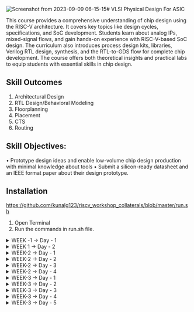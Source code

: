 ![Screenshot from 2023-09-09 06-15-15](https://github.com/Abhi9108865162/pes_asic_class/assets/141741065/b2ab3c99-639e-4a5b-88b3-027dfaf8ed87)# VLSI Physical Design For ASIC
<br>

This course provides a comprehensive understanding of chip design using the RISC-V architecture. It covers key topics like design cycles, specifications, and SoC development. Students learn about analog IPs, mixed-signal flows, and gain hands-on experience with RISC-V-based SoC design. The curriculum also introduces process design kits, libraries, Verilog RTL design, synthesis, and the RTL-to-GDS flow for complete chip development. The course offers both theoretical insights and practical labs to equip students with essential skills in chip design.

## Skill Outcomes
1. Architectural Design
2. RTL Design/Behavioral Modeling
3. Floorplanning
4. Placement
5. CTS
6. Routing

## Skill Objectives:
• Prototype design ideas and enable low-volume chip design production with minimal
knowledge about tools
• Submit a silicon-ready datasheet and an IEEE format paper about their design
prototype.

## Installation
https://github.com/kunalg123/riscv_workshop_collaterals/blob/master/run.sh
1. Open Terminal<br>
2. Run the commands in run.sh file.


<details>
<summary>  WEEK -1 -> Day - 1</summary><br>



**C Program**

We wrote a C program for calculating the sum from 1 to n

![Screenshot from 2023-08-21 10-25-30](https://github.com/Abhi9108865162/pes_asic_class/assets/141741065/0e706e45-29c5-4cfe-993b-8756421920e8)

![Screenshot from 2023-08-21 15-59-00](https://github.com/Abhi9108865162/pes_asic_class/assets/141741065/b252c5fd-5e17-4064-ab6f-34c576c8f6e1)


**RISCV GCC Compiler and Dissemble**


> Using the riscv gcc compiler, we compiled the C program.

> riscv64-unknown-elf-gcc -O1 -mabi=lp64 -march=rv64i -o sum11.o sum11.c

> Using ls -ltr sum1ton.c, we can check that the object file is created.

> To get the dissembled ALP code for the C program,

> riscv64-unknown-elf-objdump -d sum11.o | less .

> In order to view the main section, type /main


When we use -Ofast optimisation, we can see that the number of instructions have been reduced to 12


![Screenshot from 2023-08-21 21-36-52](https://github.com/Abhi9108865162/pes_asic_class/assets/141741065/f6a42c13-58a3-4533-b9d1-467973a4d250)

**Integer Number Representation**

**Unsigned Numbers**


    Unsigned numbers, also known as non-negative numbers, are numerical values that represent magnitudes without indicating direction or sign.
    Range: [0, (2^n)-1 ]


**Signed Numbers**


    Signed numbers are numerical values that can represent both positive and negative magnitudes, along with zero.
    Range : Positive : [0 , 2^(n-1)-1] Negative : [-1 to 2^(n-1)]


**Labwork**


We wrote a C program that shows the maximum and minimum values of 64bit unsigned numbers.




![Screenshot from 2023-08-21 17-49-00](https://github.com/Abhi9108865162/pes_asic_class/assets/141741065/2576945e-1897-4854-a6d5-199acac2d2e2)

![Screenshot from 2023-08-21 19-36-01](https://github.com/Abhi9108865162/pes_asic_class/assets/141741065/b1897d87-972a-44b7-95c7-8ff267c7332f)

![Screenshot from 2023-08-21 20-09-12](https://github.com/Abhi9108865162/pes_asic_class/assets/141741065/7a5d688c-aba8-452e-a104-b1aa31772d59)

![Screenshot from 2023-08-21 20-08-20](https://github.com/Abhi9108865162/pes_asic_class/assets/141741065/222d6c34-5cdb-447f-879c-07134e0c8acb)

![Screenshot from 2023-08-21 20-41-29](https://github.com/Abhi9108865162/pes_asic_class/assets/141741065/0bf3d27a-dc8c-4aba-bc3f-443648e63a5b)

![Screenshot from 2023-08-21 21-52-01](https://github.com/Abhi9108865162/pes_asic_class/assets/141741065/38ac1e72-dd0e-41ee-bda8-c9719081d8df)

</details>


<details>
    

<summary> WEEK 1 -> Day - 2</summary>

# Using ABI (Application Binary Interface) function calls in lab work typically involves working with low-level programming languages like Assembly or understanding how different programming languages interact at the binary level. Here's a general outline of what lab work involving ABI function calls might entail:

## Lab Objective: To understand and demonstrate the usage of ABI function calls in programming.

Steps:

    Select a Programming Language: Choose a programming language in which you'll demonstrate ABI function calls. Common choices include Assembly, C, or C++.

    Write Simple Functions: Create a few simple functions in the chosen language. These functions will serve as examples for demonstrating ABI function calls. Make sure to include functions with parameters and return values.

    1. Compile Code: Compile the code into object files or binaries, depending on the chosen language.

    2. View Binary Code: Use tools like objdump or disassemblers to view the binary code of the compiled program. This will help you understand how the function calls are translated into machine instructions.

    3. Create a Calling Program: Write a calling program that calls the functions you defined earlier. This calling program will demonstrate how function calls are made according to the ABI.

    4. Parameter Passing: Experiment with different parameter passing methods based on the ABI. For example, observe how arguments are passed using registers or the stack.

    5. Return Values: Explore how return values are handled. Understand which registers or memory locations are used to store the return values.

    6. Calling Conventions: Study the specific calling conventions for your chosen language and platform. Different ABIs have different rules for parameter passing, register usage, and stack management.

    7. Debugging and Analysis: Use debugging tools to step through the calling program and observe the behavior of function calls. This will help you understand how the ABI dictates the interaction between the caller and the callee.

    8. Documentation: Document your observations and findings regarding how ABI function calls work in the chosen programming language. Include explanations of parameter passing, return values, and any specific conventions you've explored.

    9. Presentation: If required, present your lab work to the class, highlighting the importance of ABI in enabling interoperability between different software components.

### By working through these steps, you'll gain a deeper understanding of how ABI function calls facilitate communication between different parts of a program, even when they are written in different programming languages or compiled separately. This lab work is valuable for students studying computer science, computer engineering, or any field involving low-level programming and system interactions.


![Screenshot from 2023-08-21 23-17-29](https://github.com/Abhi9108865162/pes_asic_class/assets/141741065/31109d79-59d1-49f7-99f9-195dff6f9ac5)


![Screenshot from 2023-08-21 23-18-16](https://github.com/Abhi9108865162/pes_asic_class/assets/141741065/6bdfa28b-a795-47c3-9b7f-2074bc6352ac)

  

![Screenshot from 2023-08-21 23-51-47](https://github.com/Abhi9108865162/pes_asic_class/assets/141741065/440ffc79-a475-4788-9ddf-44c5717aa617)

![Screenshot from 2023-08-21 23-37-36](https://github.com/Abhi9108865162/pes_asic_class/assets/141741065/22b7e404-7a85-42d0-8070-895e49741350)

![Screenshot from 2023-08-21 23-46-49](https://github.com/Abhi9108865162/pes_asic_class/assets/141741065/ad818a35-a8d5-4203-8a25-fc61e516a371)

![Screenshot from 2023-08-21 23-48-18](https://github.com/Abhi9108865162/pes_asic_class/assets/141741065/a66470a2-bedd-4a35-a724-75f931256f88)


![Screenshot from 2023-08-21 23-49-56](https://github.com/Abhi9108865162/pes_asic_class/assets/141741065/a6b19848-7257-4978-9a42-d04aacb31a0c)

![Screenshot from 2023-08-21 23-50-06](https://github.com/Abhi9108865162/pes_asic_class/assets/141741065/9f75cbc5-453f-490d-8fc3-6240be0bf2ac)

</details>





<details>
  <summary>
       WEEK-2 -> Day - 1
  </summary>



# Introduction to Yosys and Logic Synthesis

### Yosys is an open-source tool that performs logic synthesis, a crucial step in digital circuit design. It transforms high-level hardware descriptions (in languages like Verilog) into optimized gate-level representations. This conversion involves hierarchy handling, parsing, optimization, technology mapping, and logic restructuring. Yosys aids in creating efficient designs for implementation on FPGAs and ASICs. It also offers formal verification to ensure correctness. Overall, Yosys simplifies the process of turning abstract hardware concepts into practical circuit implementations.
<br>

![Screenshot from 2023-08-26 10-07-16](https://github.com/Abhi9108865162/pes_asic_class/assets/141741065/910449b9-2b4c-4520-98c4-d4f34562c0ac)

![Screenshot from 2023-08-26 10-07-28](https://github.com/Abhi9108865162/pes_asic_class/assets/141741065/f892ed77-b4b1-4194-b0c3-79478a0c655b)
## Synthesis
### Synthesis is the process of transforming a high-level hardware description (often written in a hardware description language like Verilog or VHDL) into a lower-level representation consisting of gates, flip-flops, and other logic elements. This process optimizes the design for factors such as performance, area, and power, making it suitable for implementation on hardware platforms like FPGAs or ASICs
* In the context of digital design and hardware description languages (HDLs) like Verilog, the ".v" extension is used to indicate that a file contains Verilog source code. Verilog is a popular HDL used for describing the behavior and structure of digital circuits. The ".v" extension is a common convention to help identify Verilog files.

* In Yosys, the read_verilog command is used to read and parse Verilog files. Verilog is a hardware description language (HDL) commonly used for describing digital circuits and systems. The read_verilog command allows you to import Verilog source files into Yosys for further processing, such as synthesis, analysis, optimization, and verification.

* In Yosys, the read_liberty command is used to import and read Liberty format files. Liberty files provide information about the timing, power, and characteristics of standard cells in a digital library. Yosys uses this data during logic synthesis to optimize designs based on the properties of the cells in the target library, ensuring better timing, power, and efficiency in the synthesized circuits.

 * In Yosys, the write_verilog command is used to generate and export a Verilog representation of the synthesized design or internal data structures. This command outputs the synthesized design, including any optimizations or transformations, into a Verilog file that can be further analyzed, simulated, or used in downstream stages of the digital design flow.


![Screenshot from 2023-08-26 10-07-53](https://github.com/Abhi9108865162/pes_asic_class/assets/141741065/28be91b1-0194-455e-a575-73df676277fa)

* A netlist is a digital circuit's blueprint represented as interconnected components and their connections. It describes how basic elements like logic gates and flip-flops are wired together to create a functioning circuit. Netlists are used to guide physical design and implementation processes, bridging the gap between high-level design and actual hardware layout.

* A test bench is a set of simulation or verification code used to test and validate the functionality of a digital circuit or system. It provides input signals to the design under test, monitors its outputs, and checks if the behavior matches expected results. Test benches are crucial for verifying that a design works correctly before it's implemented in hardware.

* iverilog is an open-source simulator and compiler for the Verilog hardware description language (HDL). It allows you to compile and simulate Verilog code, enabling you to test and verify the behavior of digital circuits through simulation. iverilog is widely used by digital designers and engineers to validate their designs before actual hardware implementation.

* A VCD (Value Change Dump) file is a standard format used to store and represent simulation data from digital design and verification tools. It captures changes in signal values over time during a simulation run. VCD files are commonly used to visualize and analyze the behavior of digital circuits, making them essential for debugging and verifying the correctness of designs through waveform viewers and analysis tools.

* GTKWave is an open-source waveform viewer that allows you to visualize and analyze simulation results stored in formats like VCD (Value Change Dump) files. It provides a graphical representation of signal waveforms over time, helping engineers and designers analyze the behavior of digital circuits during simulation. GTKWave is widely used in the field of digital design and verification for debugging and understanding the operation of digital systems.

![Screenshot from 2023-08-27 21-49-59](https://github.com/Abhi9108865162/pes_asic_class/assets/141741065/97c35d54-e1fc-41b1-9f2d-9aa7188388b7)

![Screenshot from 2023-08-27 21-51-10](https://github.com/Abhi9108865162/pes_asic_class/assets/141741065/7044dc3c-0257-4bd8-bf21-474eec09491b)

![Screenshot from 2023-08-27 21-51-37](https://github.com/Abhi9108865162/pes_asic_class/assets/141741065/d9318470-5c15-4407-8aa8-99490d79ad50)

![Screenshot from 2023-08-27 21-51-58](https://github.com/Abhi9108865162/pes_asic_class/assets/141741065/8162c3f3-6547-457d-a23a-514b1fdd73bc)


![Screenshot from 2023-08-27 21-55-43](https://github.com/Abhi9108865162/pes_asic_class/assets/141741065/8155fe82-dfd3-47a8-93d8-c27f8f24e02c)

![Screenshot from 2023-08-26 22-13-46](https://github.com/Abhi9108865162/pes_asic_class/assets/141741065/af9b00aa-5fb0-4f62-8a2b-f35363b9634d)

![Screenshot from 2023-08-27 19-51-50](https://github.com/Abhi9108865162/pes_asic_class/assets/141741065/7fccb57b-09c6-49b5-ab0b-48d6762b35fa)

![Screenshot from 2023-08-27 21-55-18](https://github.com/Abhi9108865162/pes_asic_class/assets/141741065/eb39c73d-ff5d-4050-919c-513645e0d2b8)

![Screenshot from 2023-08-27 21-07-40](https://github.com/Abhi9108865162/pes_asic_class/assets/141741065/df509fb6-f4be-44e7-b002-436fe033094b)

</details>







<details>
    
<summary> WEEK-2 -> Day - 2 </summary>

# Introduction to dot lib


![Screenshot from 2023-08-28 10-20-38](https://github.com/Abhi9108865162/pes_asic_class/assets/141741065/76ff4fbc-1645-4772-a7aa-d4080cd8b2a9)

![Screenshot from 2023-08-28 14-15-55](https://github.com/Abhi9108865162/pes_asic_class/assets/141741065/87767a9e-3acf-4707-9d4f-24aac76ebb2b)

![Screenshot from 2023-08-28 14-54-01](https://github.com/Abhi9108865162/pes_asic_class/assets/141741065/04958aee-c402-4caf-86d7-778cee3e063a)


![Screenshot from 2023-08-28 14-58-44](https://github.com/Abhi9108865162/pes_asic_class/assets/141741065/daa6776a-d34d-4afb-93a4-f35dac3a892c)

![Screenshot from 2023-08-28 15-22-12](https://github.com/Abhi9108865162/pes_asic_class/assets/141741065/5d583965-2f7e-4526-bd6c-b27536efda05)

# Hierarachical vs Flat Synthesis

![Screenshot from 2023-08-28 16-13-52](https://github.com/Abhi9108865162/pes_asic_class/assets/141741065/a8373588-7b71-4a83-a70b-d486a2349560)

![Screenshot from 2023-08-28 16-18-07](https://github.com/Abhi9108865162/pes_asic_class/assets/141741065/4fd6d5f3-d281-497a-a792-0b9afe2fe88c)

![Screenshot from 2023-08-28 17-25-32](https://github.com/Abhi9108865162/pes_asic_class/assets/141741065/a52423e4-9e8a-4e7c-81aa-15c63d93cf0c)

![Screenshot from 2023-08-28 17-25-42](https://github.com/Abhi9108865162/pes_asic_class/assets/141741065/2606ea61-450e-40be-8cee-de1641c525e3)

![Screenshot from 2023-08-29 05-45-42](https://github.com/Abhi9108865162/pes_asic_class/assets/141741065/110e7082-0c7b-4e6a-8dd6-eab652c2e79d)

![Screenshot from 2023-08-29 05-57-16](https://github.com/Abhi9108865162/pes_asic_class/assets/141741065/8cd09d23-ca2f-4a70-b87f-c44b9d8f9884)

![Screenshot from 2023-08-29 05-57-26](https://github.com/Abhi9108865162/pes_asic_class/assets/141741065/1083c270-20d2-4532-9af4-97c163de0822)




![Screenshot from 2023-08-29 05-58-13](https://github.com/Abhi9108865162/pes_asic_class/assets/141741065/413a2dc7-9e70-4b1a-9f67-75e6a0e37d84)


![Screenshot from 2023-08-29 06-05-20](https://github.com/Abhi9108865162/pes_asic_class/assets/141741065/1c05f4d9-0a54-4fdf-a03c-50eed7f7fe3d)

![Screenshot from 2023-08-29 06-06-29](https://github.com/Abhi9108865162/pes_asic_class/assets/141741065/29163ae5-02d6-4f38-9a13-85574d178f42)

![Screenshot from 2023-08-29 06-10-39](https://github.com/Abhi9108865162/pes_asic_class/assets/141741065/0e416a0a-8a0a-4fd7-8711-8d737ec2467f)

![Screenshot from 2023-08-29 06-15-44](https://github.com/Abhi9108865162/pes_asic_class/assets/141741065/dfa6aabd-aa7b-4a1f-b8f3-64ca48f925f4)


![Screenshot from 2023-08-29 06-14-45](https://github.com/Abhi9108865162/pes_asic_class/assets/141741065/8a2c9553-ece2-4d21-a867-6a751574079c)

![Screenshot from 2023-08-29 06-16-04](https://github.com/Abhi9108865162/pes_asic_class/assets/141741065/fa1b0fe9-f606-44eb-b5cf-75d9bffb703c)

![Screenshot from 2023-08-29 06-16-16](https://github.com/Abhi9108865162/pes_asic_class/assets/141741065/4035e930-698a-447b-b8fc-19449bac4b1d)


# Various Flop Code Styles and Optimization 
- Why Flops and Flop Coding Styles
- Lab flop synthesis simulations
- Intersyning Optimisations


![Screenshot from 2023-08-29 20-28-58](https://github.com/Abhi9108865162/pes_asic_class/assets/141741065/a125e493-e3f0-4357-9a39-b9a499a1be36)

![Screenshot from 2023-08-29 20-46-44](https://github.com/Abhi9108865162/pes_asic_class/assets/141741065/f7eafad2-ab3c-4f1e-9ef8-cc525759f584)

![Screenshot from 2023-08-29 20-46-52](https://github.com/Abhi9108865162/pes_asic_class/assets/141741065/aea1f55f-8184-45fd-bcee-67088444542f)

![Screenshot from 2023-08-29 20-47-28](https://github.com/Abhi9108865162/pes_asic_class/assets/141741065/249a220d-6ebf-4e6b-9394-a4e6bb700f95)

![Screenshot from 2023-08-29 20-47-42](https://github.com/Abhi9108865162/pes_asic_class/assets/141741065/efba0892-c648-4638-9f45-64e0dc7386c9)

![Screenshot from 2023-08-29 21-00-41](https://github.com/Abhi9108865162/pes_asic_class/assets/141741065/bffb49c4-c091-460a-a149-efa3f680b0a2)

![Screenshot from 2023-08-29 21-01-06](https://github.com/Abhi9108865162/pes_asic_class/assets/141741065/e6325a21-4ccf-4332-bdc7-5b26066d06c5)


![Screenshot from 2023-08-29 21-01-13](https://github.com/Abhi9108865162/pes_asic_class/assets/141741065/1e8915b0-c7f8-4ff6-8d13-324c3c003557)


![Screenshot from 2023-08-29 21-01-32](https://github.com/Abhi9108865162/pes_asic_class/assets/141741065/be448b4d-f714-437b-b774-6004af1b8f64)


![Screenshot from 2023-08-29 22-19-50](https://github.com/Abhi9108865162/pes_asic_class/assets/141741065/8c447adb-95a0-4ce1-9bf1-14092cf4ab7b)


![Screenshot from 2023-08-29 22-19-57](https://github.com/Abhi9108865162/pes_asic_class/assets/141741065/197b07f1-6d1f-4b40-a5f1-ec6e12d0c268)

![Screenshot from 2023-08-29 22-39-29](https://github.com/Abhi9108865162/pes_asic_class/assets/141741065/b9cbe95a-065c-43f9-942a-1855517c0874)

![Screenshot from 2023-08-29 22-39-18](https://github.com/Abhi9108865162/pes_asic_class/assets/141741065/5eea6750-534a-4c9e-90e1-5e2b6b4ac0fb)

![Screenshot from 2023-08-29 22-40-17](https://github.com/Abhi9108865162/pes_asic_class/assets/141741065/2f5afbdb-e3d2-44cd-8acb-842cad8ad8cf)

![Screenshot from 2023-08-29 22-40-46](https://github.com/Abhi9108865162/pes_asic_class/assets/141741065/5286c0af-38f8-4679-af23-b6d30b5a1cc3)

![Screenshot from 2023-08-29 22-40-56](https://github.com/Abhi9108865162/pes_asic_class/assets/141741065/54000e0e-407f-4306-9222-3cd4c9874cac)

![Screenshot from 2023-08-29 23-02-56](https://github.com/Abhi9108865162/pes_asic_class/assets/141741065/d712b0b5-4760-4756-a815-35458a8675de)

![Screenshot from 2023-08-29 23-03-29](https://github.com/Abhi9108865162/pes_asic_class/assets/141741065/853ef49d-eda5-452a-9e43-aef64c49f26e)

![Screenshot from 2023-08-29 23-04-00](https://github.com/Abhi9108865162/pes_asic_class/assets/141741065/adf24b33-6f10-475e-8b68-80c943f1930a)

![Screenshot from 2023-08-29 23-04-07](https://github.com/Abhi9108865162/pes_asic_class/assets/141741065/7ab01d42-e70e-4a48-a4a6-ecf431985ee6)

![Screenshot from 2023-08-29 23-05-24](https://github.com/Abhi9108865162/pes_asic_class/assets/141741065/8cbdb5bd-b048-4360-8699-8d66d55f468b)

![Screenshot from 2023-08-29 23-05-49](https://github.com/Abhi9108865162/pes_asic_class/assets/141741065/9a6563e6-99e4-4002-961a-47fde29b02ba)

![Screenshot from 2023-08-29 23-06-13](https://github.com/Abhi9108865162/pes_asic_class/assets/141741065/12035d21-1ac8-458d-820f-691ce2d0ae03)

![Screenshot from 2023-08-29 23-06-23](https://github.com/Abhi9108865162/pes_asic_class/assets/141741065/b15d9a16-596f-42d2-94c7-ff3dc124bfd9)

![Screenshot from 2023-08-29 23-13-00](https://github.com/Abhi9108865162/pes_asic_class/assets/141741065/ff15d816-f58b-4ef0-ad6a-6493d06f0161)

![Screenshot from 2023-08-29 23-27-20](https://github.com/Abhi9108865162/pes_asic_class/assets/141741065/78ca3026-4b26-4b76-bf6f-b00316b31bd6)

![Screenshot from 2023-08-29 23-27-29](https://github.com/Abhi9108865162/pes_asic_class/assets/141741065/a72e99a2-8065-4ad9-aa2e-58b505f0cf49)

![Screenshot from 2023-08-29 23-37-04](https://github.com/Abhi9108865162/pes_asic_class/assets/141741065/43665d07-1921-4fdb-a69e-1a3030174dc9)

![Screenshot from 2023-08-29 23-37-33](https://github.com/Abhi9108865162/pes_asic_class/assets/141741065/1d74bd7e-2f4e-4fa6-b9a8-b65ed6c1a316)

![Screenshot from 2023-08-29 23-37-46](https://github.com/Abhi9108865162/pes_asic_class/assets/141741065/b89e0c04-30b5-4907-8462-66fe472433cf)
![Screenshot from 2023-08-29 23-39-42](https://github.com/Abhi9108865162/pes_asic_class/assets/141741065/28dc5d70-bc97-4458-b085-2c17a5a41bd4)

![Screenshot from 2023-08-29 23-39-24](https://github.com/Abhi9108865162/pes_asic_class/assets/141741065/3322a0d5-23cf-43ac-8c42-7cbe1054126c)


</details>



















<details>
    
<summary> WEEK-2 -> Day - 3 </summary>

# Combinational and Sequetial Optimisations

- Introduction to Optimisation
<br>



    1. Combinational Logic Optimisation
  
![Screenshot from 2023-08-30 22-23-48](https://github.com/Abhi9108865162/pes_asic_class/assets/141741065/36701a6c-1fff-4fd8-84a4-2a308b01182c)
![Screenshot from 2023-08-30 22-24-17](https://github.com/Abhi9108865162/pes_asic_class/assets/141741065/123ba7a7-8481-4613-ba5c-a561b0e249bc)
![Screenshot from 2023-08-30 22-24-33](https://github.com/Abhi9108865162/pes_asic_class/assets/141741065/2e0c04ba-070c-4302-b4e5-7f418fcc2faa)

    2. Sequential Logic Optimisation
    
![Screenshot from 2023-08-30 22-24-59](https://github.com/Abhi9108865162/pes_asic_class/assets/141741065/c16ca43b-7966-4762-89df-daf591bcc6a7)
![Screenshot from 2023-08-30 22-25-18](https://github.com/Abhi9108865162/pes_asic_class/assets/141741065/c9c69dad-c98b-424b-8fac-75dbdb6bb566)






- Combinational Logic Optimisation Lab Implemention

## Verliog code for otp_check
![Screenshot from 2023-08-30 23-51-28](https://github.com/Abhi9108865162/pes_asic_class/assets/141741065/d5ef414c-ac4b-4dda-8ae8-f88770c49624)
## Pratical implemention of otp_check
![Screenshot from 2023-08-30 23-26-03](https://github.com/Abhi9108865162/pes_asic_class/assets/141741065/62302c34-cd6f-442a-a07d-b3f7d106d237)
## Using Yosys implemention of otp_check
![Screenshot from 2023-08-30 23-38-43](https://github.com/Abhi9108865162/pes_asic_class/assets/141741065/61403cb8-83c9-47ee-9718-693f65cd3717)
![Screenshot from 2023-08-30 23-39-32](https://github.com/Abhi9108865162/pes_asic_class/assets/141741065/1f32d4a0-49ba-4879-8b33-394479e0bd26)
![Screenshot from 2023-08-30 23-39-49](https://github.com/Abhi9108865162/pes_asic_class/assets/141741065/9fbabebf-9a6d-4c5f-8741-955a3cd166d2)
![Screenshot from 2023-08-30 23-39-54](https://github.com/Abhi9108865162/pes_asic_class/assets/141741065/dc1da4cf-2081-4707-a0fc-3e0fc4293578)
![Screenshot from 2023-08-30 23-40-11](https://github.com/Abhi9108865162/pes_asic_class/assets/141741065/8ad8ce12-416b-41d4-b62b-2a58dfba0ecf)


## Verliog code for otp_check2
![Screenshot from 2023-08-30 23-51-44](https://github.com/Abhi9108865162/pes_asic_class/assets/141741065/33461fc0-8855-4f5d-8795-44968bd32e19)
## Pratical implemention of otp_check2
 ![Screenshot from 2023-08-30 23-26-14](https://github.com/Abhi9108865162/pes_asic_class/assets/141741065/a8b64528-6eeb-4395-8fbe-b847f6e5047d)
## Using Yosys implemention of otp_check2
![Screenshot from 2023-08-30 23-44-30](https://github.com/Abhi9108865162/pes_asic_class/assets/141741065/8641d680-629b-4082-bca2-81a9c6d5e325)
![Screenshot from 2023-08-30 23-44-54](https://github.com/Abhi9108865162/pes_asic_class/assets/141741065/110d0c6e-4228-4d70-aa4a-8e230641473c)
![Screenshot from 2023-08-30 23-45-00](https://github.com/Abhi9108865162/pes_asic_class/assets/141741065/cb3af423-594d-4dad-a976-ae5ba37e71ee)
![Screenshot from 2023-08-30 23-45-10](https://github.com/Abhi9108865162/pes_asic_class/assets/141741065/ea4dcc67-5d26-4bae-aa70-04e314baa7db)

## Verliog code for otp_check3
![Screenshot from 2023-08-30 23-52-27](https://github.com/Abhi9108865162/pes_asic_class/assets/141741065/70a54cd1-5295-4cde-8e7d-7a714804b654)

## Pratical implemention of otp_check3
![Screenshot from 2023-08-30 23-53-36](https://github.com/Abhi9108865162/pes_asic_class/assets/141741065/6bf3d3bf-3793-4c83-807c-64cd492358c7)

## Using Yosys implemention of otp_check3
![Screenshot from 2023-08-30 23-56-16](https://github.com/Abhi9108865162/pes_asic_class/assets/141741065/66b2e77c-5fa5-4ec5-ab14-f429e1d3d2d3)
![Screenshot from 2023-08-30 23-56-43](https://github.com/Abhi9108865162/pes_asic_class/assets/141741065/7880a756-d8b1-47ac-af30-9fbe845c9e84)
![Screenshot from 2023-08-30 23-56-49](https://github.com/Abhi9108865162/pes_asic_class/assets/141741065/b4ebb9b3-6f05-4a5e-836d-7ce72270df32)
![Screenshot from 2023-08-30 23-57-02](https://github.com/Abhi9108865162/pes_asic_class/assets/141741065/095bbaa5-8b5a-4722-b7c7-a74af0c6de29)





## Verliog code for otp_check4
![Screenshot from 2023-08-30 23-53-02](https://github.com/Abhi9108865162/pes_asic_class/assets/141741065/8e66fccf-508b-4141-b015-86997c248190)

## Using Yosys implemention of otp_check4
![Screenshot from 2023-08-31 00-01-49](https://github.com/Abhi9108865162/pes_asic_class/assets/141741065/7bf80901-261b-4eda-9c74-b995d1f7831d)
![Screenshot from 2023-08-31 00-02-18](https://github.com/Abhi9108865162/pes_asic_class/assets/141741065/657a537a-ad3b-4269-a627-bbb869ff16dc)
![Screenshot from 2023-08-31 00-02-22](https://github.com/Abhi9108865162/pes_asic_class/assets/141741065/283b4350-6eaa-42d4-ad85-bff003e8e76e)
![Screenshot from 2023-08-31 00-02-32](https://github.com/Abhi9108865162/pes_asic_class/assets/141741065/9a0c75b4-5091-4d6c-8dd4-0b3880056a38)

## Verliog code for multiple_module_opt
![Screenshot from 2023-08-31 00-13-22](https://github.com/Abhi9108865162/pes_asic_class/assets/141741065/b490d3ef-dc09-4751-a40d-dcc5ab7bbfd0)



## Using Yosys implemention of multiple_module_opt
![Screenshot from 2023-08-31 00-11-14](https://github.com/Abhi9108865162/pes_asic_class/assets/141741065/3f2646d6-0e96-40d9-a3b0-2568e3028c78)
![Screenshot from 2023-08-31 00-11-55](https://github.com/Abhi9108865162/pes_asic_class/assets/141741065/1668d98a-77fb-4026-b225-a020d97e0eb6)
![Screenshot from 2023-08-31 00-12-05](https://github.com/Abhi9108865162/pes_asic_class/assets/141741065/690a848b-2bd4-4381-9866-9be862b9ca23)
![Screenshot from 2023-08-31 00-12-15](https://github.com/Abhi9108865162/pes_asic_class/assets/141741065/88e86d23-a31a-4094-95a3-724361a39e06)

## Verliog code for multiple_module_opt2
![Screenshot from 2023-08-31 00-14-31](https://github.com/Abhi9108865162/pes_asic_class/assets/141741065/0b715e9a-d175-46ca-bf53-deea84ea8c77)

## Using Yosys implemention of multiple_module_opt2
![Screenshot from 2023-08-31 00-16-39](https://github.com/Abhi9108865162/pes_asic_class/assets/141741065/958c1d49-1018-4171-b47e-f49b1d8aec8a)
![Screenshot from 2023-08-31 00-17-08](https://github.com/Abhi9108865162/pes_asic_class/assets/141741065/a1a4c100-d571-4db9-80d3-0debaf495eee)
![Screenshot from 2023-08-31 00-17-15](https://github.com/Abhi9108865162/pes_asic_class/assets/141741065/370cf605-6623-443c-89d9-b156460f1c77)
![Screenshot from 2023-08-31 00-17-21](https://github.com/Abhi9108865162/pes_asic_class/assets/141741065/311e363f-b1ee-4a8d-a925-aa06ade80708)













- Sequential Logic Optimisation


  ## Verliog code for dff_const1
![Screenshot from 2023-08-31 22-03-26](https://github.com/Abhi9108865162/pes_asic_class/assets/141741065/a864479d-1071-4f15-9aeb-700ad8407daf)

## GTKwave form for dff_const1
![Screenshot from 2023-08-31 20-50-42](https://github.com/Abhi9108865162/pes_asic_class/assets/141741065/8d2ae770-3e06-4c96-98c0-3829f9fe5445)
![Screenshot from 2023-08-31 20-50-46](https://github.com/Abhi9108865162/pes_asic_class/assets/141741065/e3c76d34-e33c-4518-9292-e49b1342f854)


  ## Using Yosys implemention of dff_const1
![Screenshot from 2023-08-31 20-56-27](https://github.com/Abhi9108865162/pes_asic_class/assets/141741065/44149bcc-830c-451d-8819-78f539b69c00)

![Screenshot from 2023-08-31 20-56-41](https://github.com/Abhi9108865162/pes_asic_class/assets/141741065/a35e05c3-8b2b-4c64-8841-79b8b4cb9987)
![Screenshot from 2023-08-31 20-56-59](https://github.com/Abhi9108865162/pes_asic_class/assets/141741065/b7649d5b-efc6-4a26-9a7b-ec08aadcfdc0)
![Screenshot from 2023-08-31 20-57-06](https://github.com/Abhi9108865162/pes_asic_class/assets/141741065/63e61d25-a325-4ae8-8f53-43a35de73b6c)
![Screenshot from 2023-08-31 20-57-16](https://github.com/Abhi9108865162/pes_asic_class/assets/141741065/34d45be4-feec-46b8-bdd1-b50f8024f805)




  ## Verliog code for dff_const2
![Screenshot from 2023-08-31 22-03-36](https://github.com/Abhi9108865162/pes_asic_class/assets/141741065/9415b54b-eca1-47b1-81bb-80e9529483a3)


## GTKwave form for dff_const2
![Screenshot from 2023-08-31 20-53-27](https://github.com/Abhi9108865162/pes_asic_class/assets/141741065/0b1a29aa-6dce-43ac-b25d-6ea75ce318c8)
![Screenshot from 2023-08-31 20-53-36](https://github.com/Abhi9108865162/pes_asic_class/assets/141741065/e4e9aa7e-025f-44e0-ab42-9fa4ca4d7e0c)


  ## Using Yosys implemention of dff_const2
![Screenshot from 2023-08-31 20-59-15](https://github.com/Abhi9108865162/pes_asic_class/assets/141741065/e5bd29f0-dac6-4dcb-98ed-b4d24bdef7ef)
![Screenshot from 2023-08-31 20-59-41](https://github.com/Abhi9108865162/pes_asic_class/assets/141741065/b165d953-03a9-4512-bb9c-3a650cbe287c)
![Screenshot from 2023-08-31 20-59-52](https://github.com/Abhi9108865162/pes_asic_class/assets/141741065/ed216e9b-19b3-4f02-81a5-ca551a8d6dea)
![Screenshot from 2023-08-31 21-00-01](https://github.com/Abhi9108865162/pes_asic_class/assets/141741065/9bd15cab-1768-4dee-a0e8-31704e45ad6e)





  ## Verliog code for dff_const3
![Screenshot from 2023-08-31 22-03-47](https://github.com/Abhi9108865162/pes_asic_class/assets/141741065/8f072550-2e72-45e6-be8f-d711974232bf)


## GTKwave form for dff_const3
![Screenshot from 2023-09-01 00-43-20](https://github.com/Abhi9108865162/pes_asic_class/assets/141741065/3907e109-5132-43b6-aec5-952c3828d61b)


  ## Using Yosys implemention of dff_const3
![Screenshot from 2023-08-31 22-08-00](https://github.com/Abhi9108865162/pes_asic_class/assets/141741065/bcdd1210-575b-489d-9d8b-3ce10db965f7)
![Screenshot from 2023-08-31 22-08-12](https://github.com/Abhi9108865162/pes_asic_class/assets/141741065/97008c1b-3991-4534-8584-f1d4dbf9ad01)

![Screenshot from 2023-08-31 22-08-28](https://github.com/Abhi9108865162/pes_asic_class/assets/141741065/4e44f80f-dc65-47f3-a8c9-0c645a7817c2)

![Screenshot from 2023-08-31 22-08-37](https://github.com/Abhi9108865162/pes_asic_class/assets/141741065/186e6134-d34e-4aa1-9d0f-015df65dbe16)

![Screenshot from 2023-08-31 22-08-52](https://github.com/Abhi9108865162/pes_asic_class/assets/141741065/75398475-7ee8-4c99-b99b-b3a7a8b2f925)






  ## Verliog code for dff_const4
![Screenshot from 2023-08-31 22-04-48](https://github.com/Abhi9108865162/pes_asic_class/assets/141741065/f14ad186-bb0d-488b-9f5c-08fda5cb335b)



## GTKwave form for dff_const4
![Screenshot from 2023-09-01 00-44-40](https://github.com/Abhi9108865162/pes_asic_class/assets/141741065/7fd4435c-5d58-40d6-843e-12b97d1ac86d)



  ## Using Yosys implemention of dff_const4
![Screenshot from 2023-08-31 22-11-27](https://github.com/Abhi9108865162/pes_asic_class/assets/141741065/bce9c131-be04-447d-9b0a-cc9eb05929e3)

![Screenshot from 2023-08-31 22-11-41](https://github.com/Abhi9108865162/pes_asic_class/assets/141741065/9e31ea79-a061-4411-afd8-095a5dd36891)

![Screenshot from 2023-08-31 22-11-51](https://github.com/Abhi9108865162/pes_asic_class/assets/141741065/b8699b80-af54-44fe-8ad3-c26531a3ce18)


![Screenshot from 2023-08-31 22-12-27](https://github.com/Abhi9108865162/pes_asic_class/assets/141741065/156736d6-b0c1-4a29-973d-5e388cf25ca7)



  ## Verliog code for dff_const5
![Screenshot from 2023-08-31 22-05-45](https://github.com/Abhi9108865162/pes_asic_class/assets/141741065/c4a69cdb-de61-4c8d-b7ef-630963f7ba65)



## GTKwave form for dff_const5
![Screenshot from 2023-09-01 00-47-00](https://github.com/Abhi9108865162/pes_asic_class/assets/141741065/4092a9d7-2b0c-4997-95a9-2f54d5ff5c25)

![Screenshot from 2023-09-01 00-47-08](https://github.com/Abhi9108865162/pes_asic_class/assets/141741065/a5e4be43-53a8-4720-ac6e-91ae2004a2f6)


  ## Using Yosys implemention of dff_const5
![Screenshot from 2023-08-31 22-13-47](https://github.com/Abhi9108865162/pes_asic_class/assets/141741065/b682947f-61c8-4608-9a14-49c8bae51b66)

![Screenshot from 2023-08-31 22-13-57](https://github.com/Abhi9108865162/pes_asic_class/assets/141741065/52d057b9-27e5-4192-adfc-ab9893de8d7d)
![Screenshot from 2023-08-31 22-14-20](https://github.com/Abhi9108865162/pes_asic_class/assets/141741065/744d5ae0-f3fb-4139-ae74-dd59c784b398)

![Screenshot from 2023-08-31 22-14-28](https://github.com/Abhi9108865162/pes_asic_class/assets/141741065/fb995170-7887-4aa7-9c6e-67fed35c3228)
![Screenshot from 2023-08-31 22-14-37](https://github.com/Abhi9108865162/pes_asic_class/assets/141741065/6f2ef0e5-ca1b-433f-83d6-b38e324b666c)


- Sequential Optimization for Unused Outputs
  ## Verliog code for counter_opt
![Screenshot from 2023-09-01 09-29-03](https://github.com/Abhi9108865162/pes_asic_class/assets/141741065/8a40f6cd-8451-421e-a61d-0920330b675a)

  
## Pratical implemention of counter_opt
![Screenshot from 2023-09-01 09-51-27](https://github.com/Abhi9108865162/pes_asic_class/assets/141741065/387c39ec-2a56-4321-a5c4-06049acc70b5)

 
 
 ## Using Yosys implemention of counter_opt
![Screenshot from 2023-09-01 09-30-34](https://github.com/Abhi9108865162/pes_asic_class/assets/141741065/31b78ba2-9cbe-4101-9c22-03f9b480163b)
![Screenshot from 2023-09-01 09-30-46](https://github.com/Abhi9108865162/pes_asic_class/assets/141741065/e9d20f76-ae8c-47ca-8d29-6a0abd447332)
![Screenshot from 2023-09-01 09-31-00](https://github.com/Abhi9108865162/pes_asic_class/assets/141741065/4761bc9e-c58c-4c73-a508-b380961bc8bb)
![Screenshot from 2023-09-01 09-31-46](https://github.com/Abhi9108865162/pes_asic_class/assets/141741065/a3d3f29b-dfbf-4d90-83ac-50015834793f)




 
 ## Verliog code for counter_opt2
![Screenshot from 2023-09-01 09-49-18](https://github.com/Abhi9108865162/pes_asic_class/assets/141741065/f523d213-ccf3-4e6c-a523-27f03f9ec03b)

## Pratical implemention of counter_opt2
![Screenshot from 2023-09-01 09-22-21](https://github.com/Abhi9108865162/pes_asic_class/assets/141741065/f78a376e-11a6-4944-b25c-06ffa05b2b23)
![Screenshot from 2023-09-01 09-26-19](https://github.com/Abhi9108865162/pes_asic_class/assets/141741065/f6686619-2611-4b06-aa98-be9e9fdce94e)

 
 
 ## Using Yosys implemention of counter_opt2
![Screenshot from 2023-09-01 09-41-26](https://github.com/Abhi9108865162/pes_asic_class/assets/141741065/5bf2cc47-43ec-4f89-83fb-d0b23babc398)
![Screenshot from 2023-09-01 09-41-37](https://github.com/Abhi9108865162/pes_asic_class/assets/141741065/3dab84d8-e89b-4723-a5ee-b5827c2579c1)

![Screenshot from 2023-09-01 09-41-47](https://github.com/Abhi9108865162/pes_asic_class/assets/141741065/3d7ba26b-db3b-427d-97db-351a2d6a6488)
![Screenshot from 2023-09-01 09-41-54](https://github.com/Abhi9108865162/pes_asic_class/assets/141741065/fe9b6f70-f655-462c-b79e-c0c5ff368242)
![Screenshot from 2023-09-01 09-42-04](https://github.com/Abhi9108865162/pes_asic_class/assets/141741065/715d17e5-7059-414f-ba3d-c2c492a07dbe)


</details>



<details>
    
<summary> WEEK-2 -> Day - 4 </summary>
# GLS,blocking vs non-blocking and synthesis-Simulation mismatch

- GLS,Synthesis-Simulation mismatch and Blocking/Non-blocking Statements
  
    1. GLS Conepts and Flow using iverliog
   ![Screenshot from 2023-09-02 11-07-09](https://github.com/Abhi9108865162/pes_asic_class/assets/141741065/c0abbb14-6826-403d-a246-7821b470205d)
![Screenshot from 2023-09-02 11-10-12](https://github.com/Abhi9108865162/pes_asic_class/assets/141741065/b70c16b7-dc23-4aa1-bc05-9ad5ba6bb9fd)

![Screenshot from 2023-09-02 11-18-21](https://github.com/Abhi9108865162/pes_asic_class/assets/141741065/8b7c981e-5cc8-4b90-a1e8-7d9337976057)


    2. Synthesis Simulation Mismatch

![Screenshot from 2023-09-02 11-19-18](https://github.com/Abhi9108865162/pes_asic_class/assets/141741065/cc5ec975-e0ab-4953-b123-5c68e2cf8095)
![Screenshot from 2023-09-02 11-27-19](https://github.com/Abhi9108865162/pes_asic_class/assets/141741065/b9700152-f724-4788-be0a-5cb7b2c977c3)

    
    3. Blocking and non-blocking statements in verilog
    
![Screenshot from 2023-09-02 11-30-56](https://github.com/Abhi9108865162/pes_asic_class/assets/141741065/f2b82778-2cf8-497d-8eaf-f767c2362831)

![Screenshot from 2023-09-02 11-41-25](https://github.com/Abhi9108865162/pes_asic_class/assets/141741065/867101ca-38cd-4862-a1f1-932ce5e26a38)

![Screenshot from 2023-09-02 11-43-45](https://github.com/Abhi9108865162/pes_asic_class/assets/141741065/57e98768-d4ab-47f0-bd17-6ddd6c42f57b)

    4. caveats with blocking statements
![Screenshot from 2023-09-02 11-50-33](https://github.com/Abhi9108865162/pes_asic_class/assets/141741065/74d216cc-1637-4ecc-a20f-77ea28799f9a)


- Labs on GLS and Synthesis-Simulatuion Mismatch
  
  ![Screenshot from 2023-09-03 13-06-23](https://github.com/Abhi9108865162/pes_asic_class/assets/141741065/abcd5229-cd93-4b6d-ba39-1366e9e1b1e9)

![Screenshot from 2023-09-03 12-52-55](https://github.com/Abhi9108865162/pes_asic_class/assets/141741065/5a48f82c-e270-4bed-90cc-d34efaed6b70)

![Screenshot from 2023-09-03 14-17-14](https://github.com/Abhi9108865162/pes_asic_class/assets/141741065/0f239e86-2052-4270-a9f0-c6fe1c70ad3d)
![Screenshot from 2023-09-03 12-52-48](https://github.com/Abhi9108865162/pes_asic_class/assets/141741065/53ee19d2-3146-4241-8149-45caf84ff72b)

![Screenshot from 2023-09-03 14-18-50](https://github.com/Abhi9108865162/pes_asic_class/assets/141741065/0fab181d-5fc6-45c3-99fa-951212943505)
![Screenshot from 2023-09-03 14-19-00](https://github.com/Abhi9108865162/pes_asic_class/assets/141741065/7d6b57d7-b34c-4d9f-bfe0-884032f76c56)
![Screenshot from 2023-09-03 13-01-59](https://github.com/Abhi9108865162/pes_asic_class/assets/141741065/9addf27f-df01-48c5-aaf5-e5be9dee49ed)
 ### By GLS
 ![Screenshot from 2023-09-03 14-39-41](https://github.com/Abhi9108865162/pes_asic_class/assets/141741065/29eed1aa-bf52-4866-93f7-f59daa4f2636)
![Screenshot from 2023-09-03 14-42-31](https://github.com/Abhi9108865162/pes_asic_class/assets/141741065/8202e911-ec46-43b7-9513-730f72d6a0ba)

![Screenshot from 2023-09-03 14-37-48](https://github.com/Abhi9108865162/pes_asic_class/assets/141741065/fd5ed7cd-a5e5-4daf-b5f8-3f9196470142)

![Screenshot from 2023-09-03 14-38-37](https://github.com/Abhi9108865162/pes_asic_class/assets/141741065/a072fba4-0773-4d45-bbde-7dc27d839d2b)

![Screenshot from 2023-09-03 14-39-00](https://github.com/Abhi9108865162/pes_asic_class/assets/141741065/b766e6e6-3d33-4c1e-a9a8-9a331643d45f)
![Screenshot from 2023-09-03 14-39-10](https://github.com/Abhi9108865162/pes_asic_class/assets/141741065/a7c85960-b7e8-4f87-9796-f3f212f97fdd)

![Screenshot from 2023-09-03 13-01-59](https://github.com/Abhi9108865162/pes_asic_class/assets/141741065/3959665f-f55c-4d3a-a94d-b2ece9afec30)

- Labs on synth-sim mismatch for blocking statement

![Screenshot from 2023-09-03 16-51-26](https://github.com/Abhi9108865162/pes_asic_class/assets/141741065/23f56216-ed93-4706-945b-5c579807fb69)

![Screenshot from 2023-09-03 17-13-09](https://github.com/Abhi9108865162/pes_asic_class/assets/141741065/a5e91d1b-e446-4daa-b35d-7cd2f08c5719)
![Screenshot from 2023-09-03 17-16-59](https://github.com/Abhi9108865162/pes_asic_class/assets/141741065/b0ce27f5-e98a-445f-b6c7-f64749f05290)

![Screenshot from 2023-09-03 17-14-17](https://github.com/Abhi9108865162/pes_asic_class/assets/141741065/a62de006-3bf0-4345-a742-590b2f61882b)



![Screenshot from 2023-09-03 17-24-49](https://github.com/Abhi9108865162/pes_asic_class/assets/141741065/ac3582f8-5538-424f-9b35-b08504a29a58)

![Screenshot from 2023-09-03 17-34-49](https://github.com/Abhi9108865162/pes_asic_class/assets/141741065/76cd284d-0f7f-46c4-a130-d8642d3730c1)


![Screenshot from 2023-09-03 17-31-41](https://github.com/Abhi9108865162/pes_asic_class/assets/141741065/14d2570b-cdcf-43d3-a54d-e48fdb661616)
![Screenshot from 2023-09-03 17-32-08](https://github.com/Abhi9108865162/pes_asic_class/assets/141741065/dddcc749-2a80-4d46-9bce-58661c858737)

</details>





<details>
    
<summary> WEEK-3 -> Day - 1 </summary>

# Inception of open-source EDA,Openlane and sky130 PDK

1. How to talk to computers

- ### Introduction to QFN-48 Package, chip, pads, core, die and IPs
![Screenshot from 2023-09-09 06-02-29](https://github.com/Abhi9108865162/pes_asic_class/assets/141741065/695b807a-7c14-477f-b8b7-a8670f9b223c)
![Screenshot from 2023-09-09 06-02-48](https://github.com/Abhi9108865162/pes_asic_class/assets/141741065/faa79ff0-b5fd-44f1-9a21-99d3f6612064)
![Screenshot from 2023-09-09 06-07-35](https://github.com/Abhi9108865162/pes_asic_class/assets/141741065/742e86b7-2dce-46b0-83eb-384c006be7c7)
- ### Introduction to RISC-V 
![Screenshot from 2023-09-09 06-15-32](https://github.com/Abhi9108865162/pes_asic_class/assets/141741065/142bf0d9-c983-4620-b9cd-3f8d8e0607f0)
- ### From Software Applications to Hardware
![Screenshot from 2023-09-09 06-23-14](https://github.com/Abhi9108865162/pes_asic_class/assets/141741065/f974b6c9-427b-4f43-944e-da9699ead689)
![Screenshot from 2023-09-09 06-26-47](https://github.com/Abhi9108865162/pes_asic_class/assets/141741065/d802184a-2295-4295-81a1-f79b7e9ba0e6)
![Screenshot from 2023-09-09 06-30-01](https://github.com/Abhi9108865162/pes_asic_class/assets/141741065/cdd950e9-6753-4ea1-8bcc-fee87249efb4)
![Screenshot from 2023-09-09 06-30-17](https://github.com/Abhi9108865162/pes_asic_class/assets/141741065/8cdbb1c6-58af-496a-86e2-7e2200f86ccf)
![Screenshot from 2023-09-09 06-32-25](https://github.com/Abhi9108865162/pes_asic_class/assets/141741065/094a034a-0e0e-4b05-b99c-9552eb722f55)
![Screenshot from 2023-09-09 06-33-01](https://github.com/Abhi9108865162/pes_asic_class/assets/141741065/ea956daf-6700-4e58-9b79-fb8ddfc07757)




      
2. SoC design and OpenLANE
   
- ### Introduction to all components of open-source digital asic design
![Screenshot from 2023-09-09 07-30-03](https://github.com/Abhi9108865162/pes_asic_class/assets/141741065/2a1a0387-6815-4d47-9b28-f324726ba4e4)  
![Screenshot from 2023-09-09 07-30-14](https://github.com/Abhi9108865162/pes_asic_class/assets/141741065/b2ce9eef-6a3c-4358-b504-d7b54ce921a8)
![Screenshot from 2023-09-09 06-43-40](https://github.com/Abhi9108865162/pes_asic_class/assets/141741065/bb816d18-16bf-44de-a2f9-7ecbc7b24c03)
![Screenshot from 2023-09-09 06-45-28](https://github.com/Abhi9108865162/pes_asic_class/assets/141741065/2d8de8b3-1cea-408b-95f0-27dbdcd5ede1)
![Screenshot from 2023-09-09 06-46-09](https://github.com/Abhi9108865162/pes_asic_class/assets/141741065/6d7165ed-10e0-49d1-9c83-ae9aff5e4cdd)
![Screenshot from 2023-09-09 06-47-05](https://github.com/Abhi9108865162/pes_asic_class/assets/141741065/c816f90f-96de-4738-a5bf-499f7bd9d9e8)
![Screenshot from 2023-09-09 07-34-16](https://github.com/Abhi9108865162/pes_asic_class/assets/141741065/3b39394e-e429-4a70-9b45-b0f72980b228)
![Screenshot from 2023-09-09 06-49-03](https://github.com/Abhi9108865162/pes_asic_class/assets/141741065/e54fcea7-42be-480a-a5d6-ffd8eec77cc7)
![Screenshot from 2023-09-09 07-34-31](https://github.com/Abhi9108865162/pes_asic_class/assets/141741065/e4f18abc-577b-4d5f-b0f6-0aae6aa5eccb)
![Screenshot from 2023-09-09 07-34-37](https://github.com/Abhi9108865162/pes_asic_class/assets/141741065/53018ea5-a708-4c76-ac49-c5bac92afaeb)
- ### Simplified RTL2GDS flow
![Screenshot from 2023-09-09 06-50-24](https://github.com/Abhi9108865162/pes_asic_class/assets/141741065/ad4bef26-0f88-4170-8d06-19360aad0b7c)
![Screenshot from 2023-09-09 06-54-30](https://github.com/Abhi9108865162/pes_asic_class/assets/141741065/23483640-fa8e-4dc1-80b7-e65a3069d7e3)
![Screenshot from 2023-09-09 06-55-10](https://github.com/Abhi9108865162/pes_asic_class/assets/141741065/927c00cb-7b48-4565-b3b7-3282d3337a68)
![Screenshot from 2023-09-09 06-58-08](https://github.com/Abhi9108865162/pes_asic_class/assets/141741065/a19983cf-39c5-46dd-b646-62aeeeddaabb)
![Screenshot from 2023-09-09 06-57-16](https://github.com/Abhi9108865162/pes_asic_class/assets/141741065/03237927-fcc2-4cbe-ab00-9c1c2065dafe)
![Screenshot from 2023-09-09 06-58-53](https://github.com/Abhi9108865162/pes_asic_class/assets/141741065/61eb09a3-b04e-4baf-8dd1-11641bc32fa6)
![Screenshot from 2023-09-09 06-59-58](https://github.com/Abhi9108865162/pes_asic_class/assets/141741065/db4f7e9b-28dd-4ac3-84e5-b24d0153f1e4)
![Screenshot from 2023-09-09 07-00-31](https://github.com/Abhi9108865162/pes_asic_class/assets/141741065/2f75fbe5-f039-4fb8-bcc1-d90967c24cb9)
![Screenshot from 2023-09-09 07-01-23](https://github.com/Abhi9108865162/pes_asic_class/assets/141741065/3947b886-8f2b-4902-b27a-e03052bf1a56)
![Screenshot from 2023-09-09 07-02-13](https://github.com/Abhi9108865162/pes_asic_class/assets/141741065/c23008a0-a1c0-4e67-a558-741c2283f4a9)
![Screenshot from 2023-09-09 07-03-37](https://github.com/Abhi9108865162/pes_asic_class/assets/141741065/af26b1b7-c8ed-4d63-b2b7-cb1d3da1ac23)
![Screenshot from 2023-09-09 07-04-06](https://github.com/Abhi9108865162/pes_asic_class/assets/141741065/ad0a4962-74f4-4b95-a67c-b7ecb85bedc8)
- ### Introduction to OpenLANE and Strive chipsets

![Screenshot from 2023-09-09 09-56-50](https://github.com/Abhi9108865162/pes_asic_class/assets/141741065/74a6c5ef-984b-43cc-b52a-c81a6f822f74)
![Screenshot from 2023-09-09 09-57-17](https://github.com/Abhi9108865162/pes_asic_class/assets/141741065/0019dce8-b9b6-4102-b53a-e186d8041eb2)
![Screenshot from 2023-09-09 10-13-30](https://github.com/Abhi9108865162/pes_asic_class/assets/141741065/76bead52-2eb4-44ed-b9fe-765bf1a0147f)
![Screenshot from 2023-09-09 10-16-34](https://github.com/Abhi9108865162/pes_asic_class/assets/141741065/7e1e519e-cf03-466c-9edd-7c34e74717be)
![Screenshot from 2023-09-09 10-19-49](https://github.com/Abhi9108865162/pes_asic_class/assets/141741065/7baaa97b-3c29-4950-bbe1-622432301339)


- ### Introduction to OpenLANE detailed ASIC design flow 
![Screenshot from 2023-09-09 10-23-05](https://github.com/Abhi9108865162/pes_asic_class/assets/141741065/aac57c8c-303b-461a-bac2-9f5319aee1b6)
![Screenshot from 2023-09-09 10-23-27](https://github.com/Abhi9108865162/pes_asic_class/assets/141741065/ff0b2373-df5a-4580-92b7-a88c487dd07a)
![Screenshot from 2023-09-09 10-24-50](https://github.com/Abhi9108865162/pes_asic_class/assets/141741065/efb4bc96-c5e0-47b0-85f2-6d1b7409de76)

![Screenshot from 2023-09-09 10-25-18](https://github.com/Abhi9108865162/pes_asic_class/assets/141741065/d7d6efb8-0152-4252-9c27-9c5d74a5f61d)
![Screenshot from 2023-09-09 10-27-43](https://github.com/Abhi9108865162/pes_asic_class/assets/141741065/53a62565-a0a0-4df6-a37c-494ee9908c4f)
![Screenshot from 2023-09-09 10-28-38](https://github.com/Abhi9108865162/pes_asic_class/assets/141741065/1ea49299-82b4-4bf6-9fda-1ff3cd8f0d23)
![Screenshot from 2023-09-09 10-29-18](https://github.com/Abhi9108865162/pes_asic_class/assets/141741065/2050278f-83ac-4e0b-826d-8a2a5eaeecaf)
![Screenshot from 2023-09-09 10-30-55](https://github.com/Abhi9108865162/pes_asic_class/assets/141741065/89db9c39-d2b6-474e-b8e4-8fa3855468f6)
![Screenshot from 2023-09-09 10-31-22](https://github.com/Abhi9108865162/pes_asic_class/assets/141741065/050c1721-ef33-440b-9be8-ae29f4d4cae6)
![Screenshot from 2023-09-09 10-33-23](https://github.com/Abhi9108865162/pes_asic_class/assets/141741065/e5ffc34f-cf90-4454-9985-86e730600d53)
![Screenshot from 2023-09-09 10-34-00](https://github.com/Abhi9108865162/pes_asic_class/assets/141741065/267af47b-d5f1-4f84-a7ee-c15f2c54630f)
![Screenshot from 2023-09-09 10-34-23](https://github.com/Abhi9108865162/pes_asic_class/assets/141741065/590931b7-1c65-430e-8158-13641ce78cb8)
![Screenshot from 2023-09-09 10-35-53](https://github.com/Abhi9108865162/pes_asic_class/assets/141741065/e6d17ffb-1504-402c-9cf8-ab1de64043bf)
![Screenshot from 2023-09-09 10-36-10](https://github.com/Abhi9108865162/pes_asic_class/assets/141741065/08a6587a-b2f8-4b07-9214-a61df3cf02ad)






3. Get familiar to open-source EDA tools

   - OpenLANE Directory structure in detail
    ![VirtualBox_PES_physical_design_09_09_2023_12_41_45](https://github.com/Abhi9108865162/pes_asic_class/assets/141741065/0b10a680-5228-48d9-9c51-54482cfe4434)
![VirtualBox_PES_physical_design_09_09_2023_12_42_38](https://github.com/Abhi9108865162/pes_asic_class/assets/141741065/334584a0-022f-4a19-86b6-bede9905a115)
![VirtualBox_PES_physical_design_09_09_2023_12_56_32](https://github.com/Abhi9108865162/pes_asic_class/assets/141741065/4efe581e-d324-415e-8f3a-cd3879239809)


   - Design Preparation Step

![VirtualBox_PES_physical_design_09_09_2023_13_13_16](https://github.com/Abhi9108865162/pes_asic_class/assets/141741065/3f1994c9-cece-40fe-b0c1-1f3b18aa5a9d)

![VirtualBox_PES_physical_design_09_09_2023_13_17_33](https://github.com/Abhi9108865162/pes_asic_class/assets/141741065/3addbae5-2509-4506-bd7c-3f361e7c3b15)

![VirtualBox_PES_physical_design_09_09_2023_13_09_55](https://github.com/Abhi9108865162/pes_asic_class/assets/141741065/754e2dac-b1af-48cf-a580-787128371e9e)

![VirtualBox_PES_physical_design_09_09_2023_13_22_05](https://github.com/Abhi9108865162/pes_asic_class/assets/141741065/d432b3aa-0935-406c-a4d2-85ec2caaa87b)



     
   - Review files after design prep and run synthesis

![VirtualBox_PES_physical_design_09_09_2023_14_18_21](https://github.com/Abhi9108865162/pes_asic_class/assets/141741065/d33d509e-261d-4c96-85a0-1049b5bb76b7)
![VirtualBox_PES_physical_design_09_09_2023_14_18_43](https://github.com/Abhi9108865162/pes_asic_class/assets/141741065/271d6aa4-e4a6-4299-af29-01e1d059b52b)
![VirtualBox_PES_physical_design_09_09_2023_14_23_49](https://github.com/Abhi9108865162/pes_asic_class/assets/141741065/6aee9d70-bbd8-4a1b-be5d-892a381df571)
![VirtualBox_PES_physical_design_09_09_2023_14_24_16 (copy)](https://github.com/Abhi9108865162/pes_asic_class/assets/141741065/5b26da08-c581-4992-9717-f30bd0052508)
![VirtualBox_PES_physical_design_09_09_2023_14_34_27](https://github.com/Abhi9108865162/pes_asic_class/assets/141741065/d8ccba8e-9346-4f0e-bc95-4404eca91147)

   - OpenLANE Project Git Link Description

     
   - Steps to characterize synthesis results
     


</details>



<details>
<summary> WEEK-3 -> Day - 2 </summary>
    
# Good floorplan vs bad floorplan and introduction to library cells 

## 1. Chip Floor planning considerations
- ### Utilization factor and aspect ratio
![Screenshot from 2023-09-09 17-05-21](https://github.com/Abhi9108865162/pes_asic_class/assets/141741065/a6b04b88-19c9-4bf4-b50c-c66b82a97f83)
![Screenshot from 2023-09-09 17-08-01](https://github.com/Abhi9108865162/pes_asic_class/assets/141741065/f4b2e552-ccd6-4f1a-85f2-fff1659e7bea)
![Screenshot from 2023-09-09 17-08-30](https://github.com/Abhi9108865162/pes_asic_class/assets/141741065/7006410d-f0fb-451c-9e88-575f2f5549c5)
![Screenshot from 2023-09-09 17-09-27](https://github.com/Abhi9108865162/pes_asic_class/assets/141741065/355baa94-6ad0-4501-9c35-7406f43fc1c2)
![Screenshot from 2023-09-09 17-10-34](https://github.com/Abhi9108865162/pes_asic_class/assets/141741065/3f8e1c2e-4089-45f8-b1b5-186b0969adfb)
![Screenshot from 2023-09-09 17-11-36](https://github.com/Abhi9108865162/pes_asic_class/assets/141741065/4ccebca1-f5c7-453a-bb0d-f1f77a676b02)
![Screenshot from 2023-09-09 17-15-06](https://github.com/Abhi9108865162/pes_asic_class/assets/141741065/f4dbf488-9808-4a73-8042-e39d7434fe19)
![Screenshot from 2023-09-09 17-16-26](https://github.com/Abhi9108865162/pes_asic_class/assets/141741065/5d032cf3-79aa-4d43-bb8a-d4bf65d3b120)
![Screenshot from 2023-09-09 17-17-25](https://github.com/Abhi9108865162/pes_asic_class/assets/141741065/8286b4c6-787d-45bf-9f4e-0c4645b41283)
![Screenshot from 2023-09-09 17-27-14](https://github.com/Abhi9108865162/pes_asic_class/assets/141741065/84fdc0b9-e7ff-4a33-8825-d36e936d17a0)
- ### Concept of pre-placed cells
![Screenshot from 2023-09-09 17-27-47](https://github.com/Abhi9108865162/pes_asic_class/assets/141741065/7326d5c8-4fcd-4d4e-aa60-79a64b6e743a)
![Screenshot from 2023-09-09 17-30-01](https://github.com/Abhi9108865162/pes_asic_class/assets/141741065/d9596c35-dbbe-4d5f-97ac-8eb9e9575863)
![Screenshot from 2023-09-09 17-31-16](https://github.com/Abhi9108865162/pes_asic_class/assets/141741065/32c864ba-de42-48e9-a35f-a18d2ab41d46)
![Screenshot from 2023-09-09 17-31-30](https://github.com/Abhi9108865162/pes_asic_class/assets/141741065/40f12baa-f590-4a57-af24-245145946b65)
![Screenshot from 2023-09-09 17-36-06](https://github.com/Abhi9108865162/pes_asic_class/assets/141741065/28b67020-01c1-4833-8414-b51dd858455c)
- ### De-coupling capacitors
![Screenshot from 2023-09-09 17-49-54](https://github.com/Abhi9108865162/pes_asic_class/assets/141741065/90ddb5ea-0705-495a-943a-4f18faee94f3)
![Screenshot from 2023-09-09 17-50-29](https://github.com/Abhi9108865162/pes_asic_class/assets/141741065/5eda99f0-31fa-4d80-9115-0db3f2de834f)
![Screenshot from 2023-09-09 17-50-37](https://github.com/Abhi9108865162/pes_asic_class/assets/141741065/06ea0d8d-99df-4e5d-8193-17986d795e83)
![Screenshot from 2023-09-09 17-54-13](https://github.com/Abhi9108865162/pes_asic_class/assets/141741065/b8e21e2c-c497-4d18-8a71-230a85b37d91)
![Screenshot from 2023-09-09 17-54-40](https://github.com/Abhi9108865162/pes_asic_class/assets/141741065/460807a7-f1a0-4879-b7b7-c78a5d267d60)
![Screenshot from 2023-09-09 17-56-27](https://github.com/Abhi9108865162/pes_asic_class/assets/141741065/f27dab67-a579-4fcb-8d84-415ecb7faac3)
![Screenshot from 2023-09-09 17-58-49](https://github.com/Abhi9108865162/pes_asic_class/assets/141741065/61a310d2-eb5a-4776-93d6-e69daad3e199) 
- ### Power planning
![Screenshot from 2023-09-09 18-01-50](https://github.com/Abhi9108865162/pes_asic_class/assets/141741065/bde6a89f-1814-446e-8e0d-b83767c44984)
![Screenshot from 2023-09-09 18-07-14](https://github.com/Abhi9108865162/pes_asic_class/assets/141741065/6284c266-648b-4272-8afc-436430428fc9)
![Screenshot from 2023-09-09 18-10-06](https://github.com/Abhi9108865162/pes_asic_class/assets/141741065/56bcf7fd-b5d7-48d2-bb63-123729a22b1a)
![Screenshot from 2023-09-09 20-47-18](https://github.com/Abhi9108865162/pes_asic_class/assets/141741065/66909f0f-3d0a-457d-b68a-0a9a9c447df7)
![Screenshot from 2023-09-09 20-48-39](https://github.com/Abhi9108865162/pes_asic_class/assets/141741065/ef5d3088-e56d-461f-9ac1-5e27a1c6daf6)
![Screenshot from 2023-09-09 21-23-47](https://github.com/Abhi9108865162/pes_asic_class/assets/141741065/68aa57e7-b8ed-42ed-8b1c-fb7a2f7f6bd6)
![Screenshot from 2023-09-09 21-25-22](https://github.com/Abhi9108865162/pes_asic_class/assets/141741065/a8b71c86-3ca3-49c0-8d93-2fda9b9cce5d)
![Screenshot from 2023-09-09 21-26-49](https://github.com/Abhi9108865162/pes_asic_class/assets/141741065/e987d3ec-9eed-4493-bb47-71e9ec8296ce)
![Screenshot from 2023-09-09 21-27-46](https://github.com/Abhi9108865162/pes_asic_class/assets/141741065/a1534d99-c024-44bb-a8e8-18657d145dff)
- ### Pin placement and logical cell placement blockage
![Screenshot from 2023-09-09 21-52-46](https://github.com/Abhi9108865162/pes_asic_class/assets/141741065/b7c1eeb7-e8f1-4c56-a616-954913a75a36)
![Screenshot from 2023-09-09 21-54-58](https://github.com/Abhi9108865162/pes_asic_class/assets/141741065/f058f48b-2b68-4c92-ae8d-df14e73d3ab9)
![Screenshot from 2023-09-09 21-57-50](https://github.com/Abhi9108865162/pes_asic_class/assets/141741065/5f297541-ed9d-447a-9f63-7d4f450e2cfa)
![Screenshot from 2023-09-09 21-58-19](https://github.com/Abhi9108865162/pes_asic_class/assets/141741065/7b74b091-194c-4bed-b54a-72f58ed7d8ab)
![Screenshot from 2023-09-09 21-59-04](https://github.com/Abhi9108865162/pes_asic_class/assets/141741065/033bf491-3c59-4064-ad19-f870b581956b)
![Screenshot from 2023-09-09 22-01-04](https://github.com/Abhi9108865162/pes_asic_class/assets/141741065/554ff639-61a1-428c-b87c-98b2e3b61551)
![Screenshot from 2023-09-09 22-01-13](https://github.com/Abhi9108865162/pes_asic_class/assets/141741065/07b99ebf-23c1-408b-ad4c-97d8b694e428)
![Screenshot from 2023-09-09 22-04-25](https://github.com/Abhi9108865162/pes_asic_class/assets/141741065/4c724b84-67fb-46a7-9615-ac38955722c4)
![Screenshot from 2023-09-09 22-04-41](https://github.com/Abhi9108865162/pes_asic_class/assets/141741065/14f1fa11-c58b-49c9-bf7e-6aee538776bb)
- ### Steps to run floorplan using OpenLANE

![VirtualBox_PES_physical_design_09_09_2023_14_34_27](https://github.com/Abhi9108865162/pes_asic_class/assets/141741065/d341fc94-3035-4493-9df8-092253095dda)
![VirtualBox_PES_physical_design_10_09_2023_13_10_29](https://github.com/Abhi9108865162/pes_asic_class/assets/141741065/c57a8377-e68a-40d3-b46f-263386ff547f)


![VirtualBox_PES_physical_design_10_09_2023_13_04_34](https://github.com/Abhi9108865162/pes_asic_class/assets/141741065/6a3b2c7e-e697-418b-b004-0127074357c4)

![VirtualBox_PES_physical_design_10_09_2023_13_05_12](https://github.com/Abhi9108865162/pes_asic_class/assets/141741065/2c38e324-dd85-4332-b058-bf5be2e8fc0b)

![VirtualBox_PES_physical_design_10_09_2023_13_06_45](https://github.com/Abhi9108865162/pes_asic_class/assets/141741065/ccb7e80a-6883-40c7-b85d-7408fa747519)

![VirtualBox_PES_physical_design_10_09_2023_13_08_50](https://github.com/Abhi9108865162/pes_asic_class/assets/141741065/e94998c3-9433-4eb4-b913-e8fed09c326e)
![VirtualBox_PES_physical_design_10_09_2023_13_15_11](https://github.com/Abhi9108865162/pes_asic_class/assets/141741065/98eb1e12-c61c-469e-bc79-1c591c06fd5d)


      
- ### Review floorplan files and steps to view floorplan
![VirtualBox_PES_physical_design_10_09_2023_13_23_34](https://github.com/Abhi9108865162/pes_asic_class/assets/141741065/bbb4cb8c-1171-4124-8d61-9c27bc37c7cb)
![VirtualBox_PES_physical_design_10_09_2023_13_29_05](https://github.com/Abhi9108865162/pes_asic_class/assets/141741065/abef7228-c8e3-4e7e-b357-2ade0d8e56c6)

![VirtualBox_PES_physical_design_10_09_2023_13_35_11](https://github.com/Abhi9108865162/pes_asic_class/assets/141741065/e9c9fb49-4cc0-4243-9c90-9e34fc83cfa3)




- ### Review floorplan layout in Magic
![VirtualBox_PES_physical_design_10_09_2023_13_35_11](https://github.com/Abhi9108865162/pes_asic_class/assets/141741065/dea63558-5ff9-4ed0-85a9-99c21a3a66fb)
![VirtualBox_PES_physical_design_10_09_2023_13_36_34](https://github.com/Abhi9108865162/pes_asic_class/assets/141741065/397d08d6-2710-4850-b98d-da5ccef10d60)
![VirtualBox_PES_physical_design_10_09_2023_13_43_39](https://github.com/Abhi9108865162/pes_asic_class/assets/141741065/739be89f-2952-4325-94be-9bfd106c3386)
![VirtualBox_PES_physical_design_10_09_2023_13_50_58](https://github.com/Abhi9108865162/pes_asic_class/assets/141741065/910e6c03-2c5d-4858-9e70-2b522c9a8352)
![VirtualBox_PES_physical_design_10_09_2023_13_52_52](https://github.com/Abhi9108865162/pes_asic_class/assets/141741065/58a7e660-6df5-45d7-88a9-63eaa4bb1fe6)


    
      
## 2. Library Binding and Placement
- ### Netlist binding and initial place design
![Screenshot from 2023-09-15 05-29-12](https://github.com/Abhi9108865162/pes_asic_class/assets/141741065/fc6cd943-ee51-42f8-bb30-f0a2f146c9af)
![Screenshot from 2023-09-15 05-30-44](https://github.com/Abhi9108865162/pes_asic_class/assets/141741065/c883e3a5-23b5-4b2e-962d-a2a9ef384644)
![Screenshot from 2023-09-15 05-33-11](https://github.com/Abhi9108865162/pes_asic_class/assets/141741065/88b34d62-ded2-44db-998c-da2713212bee)
![Screenshot from 2023-09-15 05-34-55](https://github.com/Abhi9108865162/pes_asic_class/assets/141741065/25ab9bba-7878-486a-91fa-721b21adfb99)
![Screenshot from 2023-09-15 05-38-17](https://github.com/Abhi9108865162/pes_asic_class/assets/141741065/6f697327-3547-49b8-85a3-43e3d269d18d)      
- ### Optimize placement using estimated wire-length and capacitance
![Screenshot from 2023-09-15 05-43-07](https://github.com/Abhi9108865162/pes_asic_class/assets/141741065/1c23eece-63d6-4ab0-a604-31878b7b02c9)
![Screenshot from 2023-09-15 05-44-24](https://github.com/Abhi9108865162/pes_asic_class/assets/141741065/f86aec2b-4541-4527-9601-c05d845a6174)
![Screenshot from 2023-09-15 05-51-44](https://github.com/Abhi9108865162/pes_asic_class/assets/141741065/30a4081b-fd70-4001-8c58-c7fbf7d72408)
![Screenshot from 2023-09-15 05-52-36](https://github.com/Abhi9108865162/pes_asic_class/assets/141741065/f7ab42c0-60f7-484f-a5af-0002fabf5055)     
- ### Final placement optimization
![Screenshot from 2023-09-15 06-00-52](https://github.com/Abhi9108865162/pes_asic_class/assets/141741065/dfcdeb5d-8a21-4bc1-bcee-b1d875dcda8e)
![Screenshot from 2023-09-15 06-10-35](https://github.com/Abhi9108865162/pes_asic_class/assets/141741065/50806cc0-6418-4469-89f8-eaeb2f42dff3)
![Screenshot from 2023-09-15 06-13-25](https://github.com/Abhi9108865162/pes_asic_class/assets/141741065/b7084e70-2073-4e59-a2fd-3ef8a0776fa9)      
- ### Need for libraries and characterization





      
- ### Congestion aware placement using RePlAce
     
## 3. Cell design and characterization flows
- ### Inputs for cell design flow
      
- ### Circuit design step
      
- ### Layout design step
      
- ### Typical characterization flow
    
## 4. General timing characterization parameters
- ### Timing threshold definitions
          
- ### ropagation delay and transition time

</details>




<details>
<summary> WEEK-3 -> Day - 3 </summary>

# Design library cell using Magic Layout and ngspice characterization 

1. Labs for CMOS inverter ngspice simulations
       
   -
   
   -

   -

   -
   
   -
   
   -

 
  

2. Inception of Layout Â CMOS fabrication process

   
   -
   
   -

   -

   -
   
   -
   
   -

   -
   
   -
   
   -
   
  

3. Sky130 Tech File Labs

   -
   
   -

   -

   -
   
   -
   
   -

   -
   
   -
   
   -

</details>

<details>
<summary> WEEK-3 -> Day - 4 </summary>

# Pre-layout timing analysis and importance of good clock tree 


1. Timing modelling using delay tables
    -

2. Timing analysis with ideal clocks using openSTA
    -

3. Clock tree synthesis TritonCTS and signal integrity
    - Clock tree routing and buffering using H-Tree algorithm

    - Crosstalk and clock net shielding

    - Lab steps to run CTS using TritonCTS

    - Lab steps to verify CTS runs 

5. Timing analysis with real clocks using openSTA 
    - Setup timing analysis using real clocks

    - Hold timing analysis using real clocks 

    - Lab steps to analyze timing with real clocks using OpenSTA

    - Lab steps to execute OpenSTA with right timing libraries and CTS assignment 

    - Lab steps to observe impact of bigger CTS buffers on setup and hold timing 
</details>






<details>
<summary> WEEK-3 -> Day - 5 </summary>

# Final steps for RTL2GDS using tritonRoute and openSTA 


1. Routing and design rule check (DRC)
    - Introduction to Maze Routing Â LeeÂs algorithm
  
    - LeeÂs Algorithm conclusion

    - Design Rule Check
  
2. Power Distribution Network and routing
    - Lab steps to build power distribution network

    - Lab steps from power straps to std cell power 

    - Basics of global and detail routing and configure TritonRoute 
3. TritonRoute Features
    - TritonRoute feature 1 - Honors pre-processed route guides
   
    - TritonRoute Feature2 & 3 - Inter-guide connectivity and intra- & inter-layer routing
   
    - TritonRoute method to handle connectivity 
   
    - Routing topology algorithm and final files list post-route
    
   



</details>





